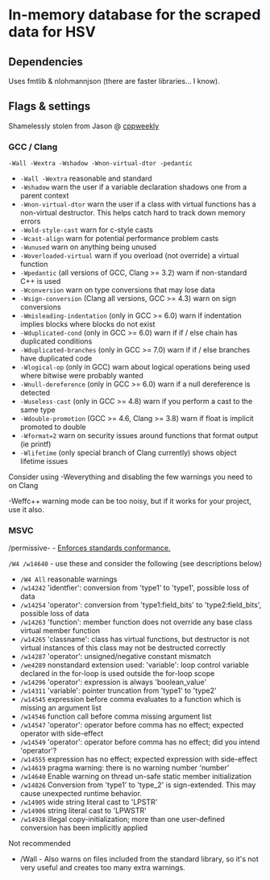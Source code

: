 # In-memory database for the scraped data for HSV

## Dependencies
Uses fmtlib & nlohmannjson (there are faster libraries... I know).

## Flags & settings
Shamelessly stolen from Jason @ [cppweekly](https://github.com/lefticus/cppbestpractices/blob/master/02-Use_the_Tools_Available.md)

### GCC / Clang

```-Wall -Wextra -Wshadow -Wnon-virtual-dtor -pedantic```
- ```-Wall -Wextra``` reasonable and standard
- ```-Wshadow``` warn the user if a variable declaration shadows one from a parent context
- ```-Wnon-virtual-dtor``` warn the user if a class with virtual functions has a non-virtual destructor. This helps catch hard to track down memory errors
- ```-Wold-style-cast``` warn for c-style casts
- ```-Wcast-align``` warn for potential performance problem casts
- ```-Wunused``` warn on anything being unused
- ```-Woverloaded-virtual``` warn if you overload (not override) a virtual function
- ```-Wpedantic``` (all versions of GCC, Clang >= 3.2) warn if non-standard C++ is used
- ```-Wconversion``` warn on type conversions that may lose data
- ```-Wsign-conversion``` (Clang all versions, GCC >= 4.3) warn on sign conversions
- ```-Wmisleading-indentation``` (only in GCC >= 6.0) warn if indentation implies blocks where blocks do not exist
- ```-Wduplicated-cond``` (only in GCC >= 6.0) warn if if / else chain has duplicated conditions
- ```-Wduplicated-branches``` (only in GCC >= 7.0) warn if if / else branches have duplicated code
- ```-Wlogical-op``` (only in GCC) warn about logical operations being used where bitwise were probably wanted
- ```-Wnull-dereference``` (only in GCC >= 6.0) warn if a null dereference is detected
- ```-Wuseless-cast``` (only in GCC >= 4.8) warn if you perform a cast to the same type
- ```-Wdouble-promotion``` (GCC >= 4.6, Clang >= 3.8) warn if float is implicit promoted to double
- ```-Wformat=2``` warn on security issues around functions that format output (ie printf)
- ```-Wlifetime``` (only special branch of Clang currently) shows object lifetime issues

Consider using -Weverything and disabling the few warnings you need to on Clang

-Weffc++ warning mode can be too noisy, but if it works for your project, use it also.

### MSVC

/permissive- - [Enforces standards conformance.](https://docs.microsoft.com/en-us/cpp/build/reference/permissive-standards-conformance)

```/W4 /w14640``` - use these and consider the following (see descriptions below)

- ```/W4 All``` reasonable warnings
- ```/w14242``` 'identfier': conversion from 'type1' to 'type1', possible loss of data
- ```/w14254``` 'operator': conversion from 'type1:field_bits' to 'type2:field_bits', possible loss of data
- ```/w14263``` 'function': member function does not override any base class virtual member function
- ```/w14265``` 'classname': class has virtual functions, but destructor is not virtual instances of this class may not be destructed correctly
- ```/w14287``` 'operator': unsigned/negative constant mismatch
- ```/we4289``` nonstandard extension used: 'variable': loop control variable declared in the for-loop is used outside the for-loop scope
- ```/w14296``` 'operator': expression is always 'boolean_value'
- ```/w14311``` 'variable': pointer truncation from 'type1' to 'type2'
- ```/w14545``` expression before comma evaluates to a function which is missing an argument list
- ```/w14546``` function call before comma missing argument list
- ```/w14547``` 'operator': operator before comma has no effect; expected operator with side-effect
- ```/w14549``` 'operator': operator before comma has no effect; did you intend 'operator'?
- ```/w14555``` expression has no effect; expected expression with side-effect
- ```/w14619``` pragma warning: there is no warning number 'number'
- ```/w14640``` Enable warning on thread un-safe static member initialization
- ```/w14826``` Conversion from 'type1' to 'type_2' is sign-extended. This may cause unexpected runtime behavior.
- ```/w14905``` wide string literal cast to 'LPSTR'
- ```/w14906``` string literal cast to 'LPWSTR'
- ```/w14928``` illegal copy-initialization; more than one user-defined conversion has been implicitly applied

Not recommended

- /Wall - Also warns on files included from the standard library, so it's not very useful and creates too many extra warnings.
